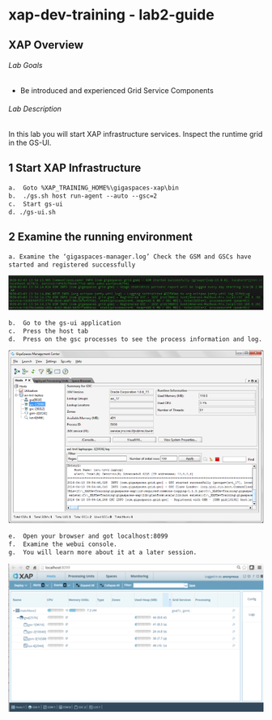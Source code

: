 # xap-dev-training - lab2-guide


## 	XAP Overview

###### Lab Goals
*   Be introduced and experienced Grid Service Components

###### Lab Description
In this lab you will start XAP infrastructure services. Inspect the runtime grid in the GS-UI.

## 1	Start XAP Infrastructure

    a.	Goto %XAP_TRAINING_HOME%\gigaspaces-xap\bin
    b.	./gs.sh host run-agent --auto --gsc=2
    c.	Start gs-ui
    d. ./gs-ui.sh
    
## 2	Examine the running environment
    
    a. Examine the ‘gigaspaces-manager.log’ Check the GSM and GSCs have started and registered successfully 

![Screenshot](./Pictures/Picture1.png)

    b.	Go to the gs-ui application
    c.	Press the host tab
    d.	Press on the gsc processes to see the process information and log.
    
![Screenshot](./Pictures/Picture2.png)

    e.	Open your browser and got localhost:8099
    f.	Examine the webui console.
    g.	You will learn more about it at a later session.
    
![Screenshot](./Pictures/Picture3.png)
